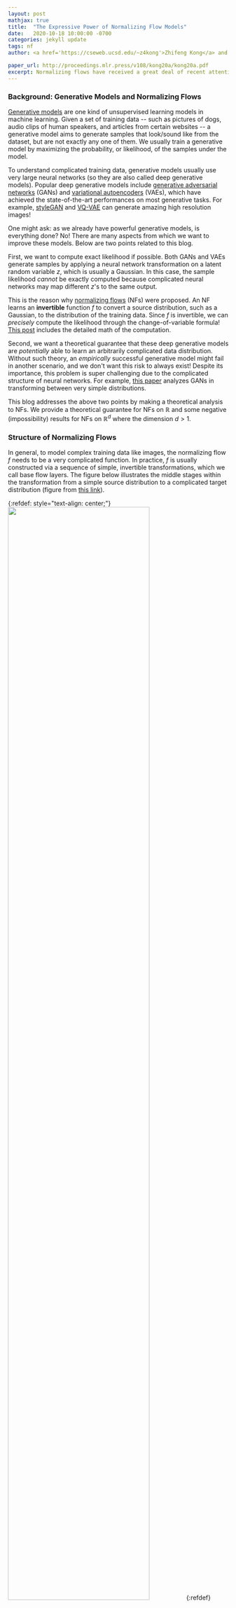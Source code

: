 ```yaml
---
layout: post
mathjax: true
title:  "The Expressive Power of Normalizing Flow Models"
date:   2020-10-18 10:00:00 -0700
categories: jekyll update
tags: nf
author: <a href='https://cseweb.ucsd.edu/~z4kong'>Zhifeng Kong</a> and <a href='https://cseweb.ucsd.edu/~kamalika'>Kamalika Chaudhuri</a>

paper_url: http://proceedings.mlr.press/v108/kong20a/kong20a.pdf
excerpt: Normalizing flows have received a great deal of recent attention as they allow flexible generative modeling as well as easy likelihood computation. However, there is little formal understanding of their representation power. In this work, we study some basic normalizing flows and show that (1) they may be highly expressive in one dimension, and (2) in higher dimensions their representation power may be limited.
---
```


### Background: Generative Models and Normalizing Flows

[Generative models](https://en.wikipedia.org/wiki/Generative_model) are one kind of unsupervised learning models in machine learning. Given a set of training data -- such as pictures of dogs, audio clips of human speakers, and articles from certain websites -- a generative model aims to generate samples that look/sound like from the dataset, but are not exactly any one of them. We usually train a generative model by maximizing the probability, or likelihood, of the samples under the model.

To understand complicated training data, generative models usually use very large neural networks (so they are also called deep generative models). Popular deep generative models include [generative adversarial networks](https://papers.nips.cc/paper/5423-generative-adversarial-nets.pdf) (GANs) and [variational autoencoders](https://arxiv.org/pdf/1606.05908.pdf) (VAEs), which have achieved the state-of-the-art performances on most generative tasks. For example, [styleGAN](https://arxiv.org/abs/1812.04948) and [VQ-VAE](https://arxiv.org/abs/1906.00446) can generate amazing high resolution images!

One might ask: as we already have powerful generative models, is everything done? No! There are many aspects from which we want to improve these models. Below are two points related to this blog.

First, we want to compute exact likelihood if possible. Both GANs and VAEs generate samples by applying a neural network transformation on a latent random variable $z$, which is usually a Gaussian. In this case, the sample likelihood <i> cannot </i> be exactly computed because complicated neural networks may map different $z$'s to the same output.

This is the reason why [normalizing flows](https://arxiv.org/abs/1908.09257) (NFs) were proposed. An NF learns an <b>invertible</b> function $f$ to convert a source distribution, such as a Gaussian, to the distribution of the training data. Since $f$ is invertible, we can <i> precisely </i> compute the likelihood through the change-of-variable formula! [This post](http://akosiorek.github.io/ml/2018/04/03/norm_flows.html) includes the detailed math of the computation.

Second, we want a theoretical guarantee that these deep generative models are <i> potentially </i> able to learn an arbitrarily complicated data distribution. Without such theory, an <i> empirically </i> successful generative model might fail in another scenario, and we don't want this risk to always exist! Despite its importance, this problem is super challenging due to the complicated structure of neural networks. For example, [this paper](https://papers.nips.cc/paper/2018/file/9bd5ee6fe55aaeb673025dbcb8f939c1-Paper.pdf) analyzes GANs in transforming between very simple distributions.

This blog addresses the above two points by making a theoretical analysis to NFs. We provide a theoretical guarantee for NFs on $\mathbb{R}$ and some negative (impossibility) results for NFs on $\mathbb{R}^d$ where the dimension $d>1$.

### Structure of Normalizing Flows

In general, to model complex training data like images, the normalizing flow $f$ needs to be a very complicated function. In practice, $f$ is usually constructed via a sequence of simple, invertible transformations, which we call base flow layers. The figure below illustrates the middle stages within the transformation from a simple source distribution to a complicated target distribution (figure from [this link](https://lilianweng.github.io/lil-log/2018/10/13/flow-based-deep-generative-models.html)).

{:refdef: style="text-align: center;"}
<img src="/assets/2020-10-18-nf/nf_model.png" width="80%">
{:refdef}

Examples of base flow layers include

- [planar layers](https://arxiv.org/abs/1908.09257): $f_{\text{pf}}(z)=z+uh(w^{\top}z+b)$, where $u,w,z\in\mathbb{R}^d,b\in\mathbb{R}$;

- [radial layers](https://arxiv.org/abs/1908.09257): $f_{\text{rf}}(z)=z+\frac{\beta}{\alpha+\\|z-z_0\\|}(z-z_0)$, where $z,z_0\in\mathbb{R}^d,\alpha,\beta\in\mathbb{R}$;

- [Sylvester layers](https://arxiv.org/abs/1803.05649): $f_{\text{syl}}(z)=z+Ah(B^{\top}z+b)$, where $A,B\in\mathbb{R}^{d\times m}, z\in\mathbb{R}^d, b\in\mathbb{R}^m$;

- and [Householder layers](https://arxiv.org/abs/1611.09630): $f_{\text{hh}}(z)=z-2vv^{\top}z$, where $v,z\in\mathbb{R}^d, v^{\top}v=1$.

The number of layers is usually very large in practice. For instance, in the MNIST dataset experiments, [this paper](https://arxiv.org/abs/1908.09257) uses 80 planar layers, and [this paper](https://arxiv.org/abs/1803.05649) uses 16 Sylvester layers.

### Defining the Expressivity of Normalizing Flows

The invertibility of NFs may hugely restrict their expressive power, but to what extent? Our [recent paper](http://proceedings.mlr.press/v108/kong20a/kong20a.pdf) analyzes this through the following two questions:

- <b>Q</b>1 (Exact transformation): Under what conditions is it possible to <b>exactly</b> transform the source distribution $q$ (e.g., a standard Gaussian) into the target distribution $p$ with a finite number of base flow layers?

- <b>Q</b>2 (Approximation): Since sometimes exact transformation may be hard, when is it possible to <b>approximate</b> the target distribution $p$ in [total variation distance](https://en.wikipedia.org/wiki/Total_variation_distance_of_probability_measures)? Do we need an incredibly large number of layers?

Our findings:

- If $p$ and $q$ are defined on $\mathbb{R}$, then universal approximation can be achieved. That is, we can always transform $q$ to be arbitrarily close to any $p$.

- If $p$ and $q$ are defined on $\mathbb{R}^d$ where $d>1$, both exact transformation and approximation may be hard. Having a large number of layers is a necessary (but not a sufficient) condition.

### Challenges

Our problem is very related to the universal approximation property: the ability of a function class to be arbitrarily close to any target function. Although we have this property for [shallow neural networks](http://citeseerx.ist.psu.edu/viewdoc/download?doi=10.1.1.441.7873&rep=rep1&type=pdf), [fully connected networks](https://arxiv.org/abs/1709.02540), and [residual networks](https://arxiv.org/abs/1806.10909), these results do not apply to NFs. Why? Because of the <b>invertibility</b>.

- First, a function class has the universal approximation property does <b>not</b> imply that its invertible subset can approximate between any pair of distributions. For instance, take the set of piecewise constant functions. Its invertible subset is the empty set!

- On the other hand, a function class has limited capacity does <b>not</b> imply that its invertible subset <b>cannot</b> transform between any pair of distributions. For instance, take the set of triangular maps, which can perform powerful Knothe–Rosenblatt rearrangements (See page 17 of [this book](https://ljk.imag.fr/membres/Emmanuel.Maitre/lib/exe/fetch.php?media=b07.stflour.pdf)).

<b>The way to get around this challenge:</b> instead of looking at the capacity of a function class in the function space, we directly analyze input--output distribution pairs.

### Universal Approximation When $d=1$

As warm-up let us look at the one-dimensional case. We show planar layers can approximate between arbitrary pairs of distributions under mild assumptions. We analyze a specific kind of planar layer with the ReLU activation:
\\[f_{\text{pf}}(z)=z+u\ \mathrm{ReLU}(wz+b)\\]
where $u,w,b,z\in\mathbb{R}$, and $\text{ReLU}(x)=\max(x,0)$. The effect of this transformation on a density is first splitting its graph into two pieces, and then scaling one piece while keeping the other one unchanged. For example, in the figure below the first planar layer splits the blue line into the solid part and the dashed part, and scales the dashed part to the orange line. Similarly, the second planar layer splits the orange line into the solid part and the dashed part, and scales the dashed part to the green line.

{:refdef: style="text-align: center;"}
<img src="/assets/2020-10-18-nf/tail_consistent_pwg.png" width="60%">
{:refdef}

In particular, if the blue line is Gaussian, then the orange line and the green line are also pieces of some Gaussian distributions. We call this a piecewise Gaussian distribution. Additionally, it has the consistency property: the integration of the transformed distribution should always be 1.

How does it relate to approximation? Here we use a fundamental result in real analysis: [Lebesgue-integrable functions](https://en.wikipedia.org/wiki/Lebesgue_integration) can be approximated by piecewise constant functions. Given a piecewise constant distribution $q_{\text{pwc}}$ that is close to the target distribution $p$, we can iteratively construct a piecewise Gaussian distribution $q_{\text{pwg}}$ with the same group of pieces. We can additionally require $q_{\text{pwg}}$ to be very close to $q_{\text{pwc}}$ by carefully selecting the parameters $u,w,b$. Finally, as the pieces become smaller, $q_{\text{pwc}}\rightarrow p$ and $q_{\text{pwg}}\rightarrow q_{\text{pwc}}$, which implies $q_{\text{pwg}}\rightarrow p$.

In the following example, we demonstrate such approximation with 50(top) and 300(bottom) ReLU planar layers, respectively.

{:refdef: style="text-align: center;"}
<img src="/assets/2020-10-18-nf/1d_ReLU_50.png" width="60%">
<img src="/assets/2020-10-18-nf/1d_ReLU_300.png" width="60%">
{:refdef}

### Exact Transformation When $d>1$

Next, we look at the more general case in higher-dimensional space, which is usually quite different from the one-dimensional case. We show exact transformation between distributions can be quite hard. Specifically, we analyze Sylvester layers, a matrix-form generalization of planar layers (note that on $\mathbb{R}$, planar layers and Sylvester layers are equivalent):
\\[f_{\text{syl}}(z)=z+Ah(B^{\top}z+b)\\]
where $A,B\in\mathbb{R}^{d\times m},z\in\mathbb{R}^d,b\in\mathbb{R}^m$ for some integer $m$. In particular, we call $m$ the number of neurons of $f_{\text{syl}}$ because its form is identical to a residual block with $m$ neurons in the hidden layer.

Now suppose we stack a number of Sylvester layers with $M$ neurons in total, and these layers sequentially transform an input distribution $q$ to output distribution $p$. For convenience, let $f$ be the function composed of all these Sylvester layers. We show that the distribution pairs $(q,p)$ must obey some necessary (but not sufficient) condition, which we call the <b>topology matching</b> condition.

- <b>$h$ is a smooth function</b>

Let $L(z)=\log p(f(z))-\log q(z)$ be the log-det Jacobian term. Then, the topology matching condition says the dimension of the set of the gradient of $L$ is no more than the number of neurons. Formally,
\\[\dim\\{\nabla_z L(z):z\in\mathbb{R}^d\\}\leq M\\]
In other words, if $M$ is less than the above dimensionality then exact transformation is impossible no matter what smooth non-linearities $h$ are selected.
Since it is not easy to plot $\\{\nabla_z L(z):z\in\mathbb{R}^d\\}$, we demonstrate $L(z)$ in a few examples below. Each row is a group, containing plots of $q$, $p$, and $L$ from left to right. In these examples, $M=1$ so $\nabla_z L(z)$ is a multiple a constant vector.

{:refdef: style="text-align: center;"}
  &#8594; &emsp;<img src="/assets/2020-10-18-nf/general_topo_1.png" width="60%"><br /><br />
	&#8594; &emsp;<img src="/assets/2020-10-18-nf/general_topo_2.png" width="60%"><br /><br />
	&#8594; &emsp;<img src="/assets/2020-10-18-nf/general_topo_3.png" width="60%"><br /><br />
	&#8594; &emsp;<img src="/assets/2020-10-18-nf/general_topo_4.png" width="60%"><br /><br />
{:refdef}

Based on the topology matching condition, it can be shown that if the number of neurons $M$ is less than the dimension $d$, it may even be hard to transform between simple Gaussian distributions.

- <b>When $h=\text{ReLU}$</b>

We then restrict to ReLU Sylvester layers. In this case, $f$ in fact performs a piecewise linear transformation in $\mathbb{R}^d$. As a result, for almost every $z\in\mathbb{R}^d$ (except for boundary points), $f$ is linear around $z$. This leads to the following (pointwise) topology matching condition: there exists a constant matrix $C$ (which is the Jacobian matrix of $f(z)$) around $z$ such that
\\[C^{\top}\nabla_z\log p(f(z))=\nabla_z\log q(z)\\]

We demonstrate this result with two examples below, where each row is a $(q,p)$ distribution pair. The red points ($z$) on the left are transformed to those ($f(z)$) on the right by $f$. Notice that these red points are peaks of $q$ and $p$, respectively. In these cases, both $\nabla_z\log p(f(z))$ and $\nabla_z\log q(z)$ are zero vectors, which is compatible with the topology matching condition.

{:refdef: style="text-align: center;"}
  &#8594; &emsp;<img src="/assets/2020-10-18-nf/ReLU_topo_1.png" width="60%"><br /><br />
	&#8594; &emsp;<img src="/assets/2020-10-18-nf/ReLU_topo_2.png" width="60%"><br /><br />
{:refdef}

As a corollary, we conclude that ReLU Sylvester layers generally do not transform between product distributions or mixture of Gaussian distributions except for very special cases.

### Approximation Capacity When $d>1$

It is not surprising that exact transformation between distributions is difficult. What if we loosen our goal to approximation between distributions, where we can use transformations from a certain class $\mathcal{F}$? We show that unfortunately, this is still hard under certain conditions.

The way to look at this problem is to bound the minimum depth that is needed to approximate between $q$ and $p$. In other words, if we use less than this number of transformations, then it is impossible to approximate $p$ given $q$ as the source, no matter what transformations in $\mathcal{F}$ are selected. Formally, for $\epsilon>0$, we define the minimum depth as
\\[T_{\epsilon}(p,q,\mathcal{F})=\inf\\{n: \exists \\{f_i\\}_{i=1}^n\in\mathcal{F}\text{ such that }\mathrm{TV}((f_1\circ\cdots\circ f_n)(q),p)\leq\epsilon\\}\\]
where $\mathrm{TV}$ is the total variance distance.

We conclude that if $\mathcal{F}$ is the set of $(i)$ planar layers $f_{\text{pf}}$ with bounded parameters and popular non-linearities including $\tanh$, sigmoid, and $\arctan$, or $(ii)$ all Householder layers $f_{\text{hh}}$, then $T_{\epsilon}(p,q,\mathcal{F})$ is not small. In detail, for any $\kappa>0$, there exists a pair of distributions $(q,p)$ on $\mathbb{R}^d$ and a constant $\epsilon$ (e.g., 0.5) such that
\\[T_{\epsilon}(p,q,\mathcal{F})=\tilde{\Omega}(d^{\kappa})\\]
Although this lower bound is polynomial in the dimension $d$, in many practical problems the dimension can be very large so the minimum depth is still an incredibly large number. This result tells us that planar layers and Householder layers are provably not very expressive under certain conditions.

### Open Problems
This is the end of [our paper](http://proceedings.mlr.press/v108/kong20a/kong20a.pdf), but is clearly just the beginning of the story. There are a large number of open problems on the expressive power of even simple normalizing flow transformations. Below are some potential directions.

- Just like neural networks, planar and Sylvester layers use non-linearities in their expressions. Is it possible that a certain combination of non-linearities (at different layers) can significantly improve capacity?
- Our paper does not provide a result for very deep Sylvester flows (e.g., $>d$ layers) with smooth non-linearities. Therefore, it is interesting to provide some insights for deep Sylvester flows.
- A more general problem is to understand if the universal approximation property of certain class of normalizing flows holds in converting between distributions. The result is meaningful even if we assume the depth can be arbitrarily large.
- On the other hand, it is also helpful to analyze what these normalizing flows are good at. A good example is to show that they can easily transform between distributions in a certain class, especially by an elegant construction.

### More Details

See [our paper](http://proceedings.mlr.press/v108/kong20a/kong20a.pdf) or [the full paper on arxiv](https://arxiv.org/abs/2006.00392).
